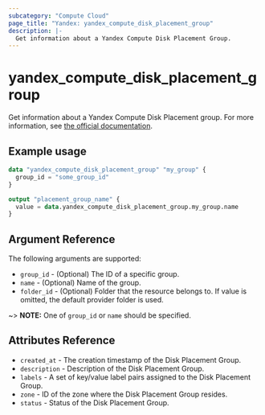```yaml
---
subcategory: "Compute Cloud"
page_title: "Yandex: yandex_compute_disk_placement_group"
description: |-
  Get information about a Yandex Compute Disk Placement Group.
---
```



# yandex_compute_disk_placement_group




Get information about a Yandex Compute Disk Placement group. For more information, see [the official documentation](https://cloud.yandex.com/docs/compute/concepts/disk#nr-disks).

## Example usage

```terraform
data "yandex_compute_disk_placement_group" "my_group" {
  group_id = "some_group_id"
}

output "placement_group_name" {
  value = data.yandex_compute_disk_placement_group.my_group.name
}
```

## Argument Reference

The following arguments are supported:

* `group_id` - (Optional) The ID of a specific group.
* `name` - (Optional) Name of the group.
* `folder_id` - (Optional) Folder that the resource belongs to. If value is omitted, the default provider folder is used.

~> **NOTE:** One of `group_id` or `name` should be specified.

## Attributes Reference

* `created_at` - The creation timestamp of the Disk Placement Group.
* `description` - Description of the Disk Placement Group.
* `labels` - A set of key/value label pairs assigned to the Disk Placement Group.
* `zone` - ID of the zone where the Disk Placement Group resides.
* `status` - Status of the Disk Placement Group.
